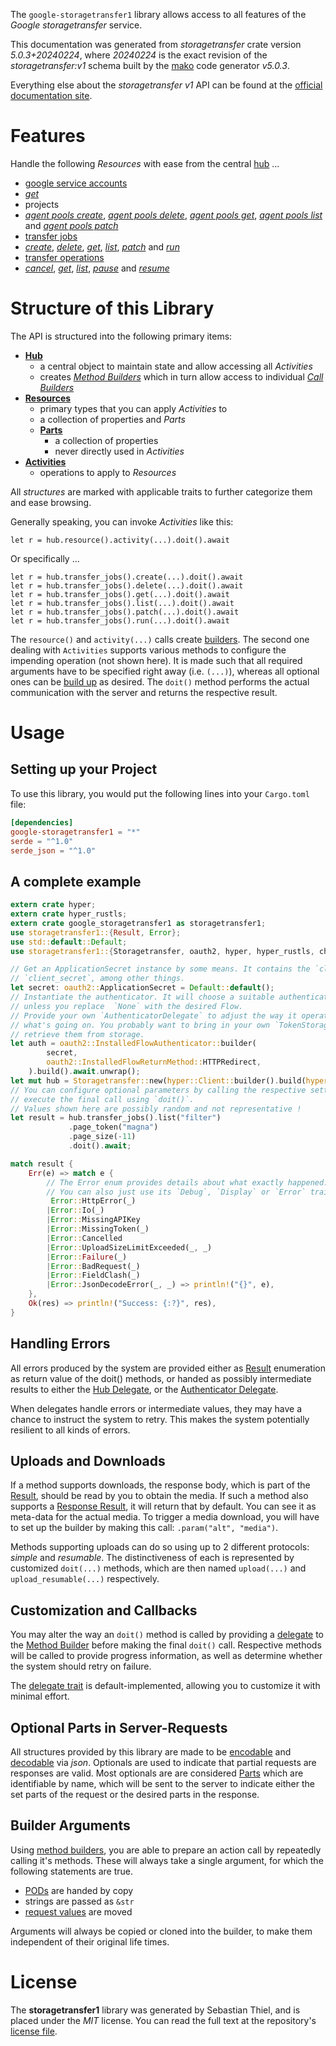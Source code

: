 <!---
DO NOT EDIT !
This file was generated automatically from 'src/generator/templates/api/README.md.mako'
DO NOT EDIT !
-->
The `google-storagetransfer1` library allows access to all features of the *Google storagetransfer* service.

This documentation was generated from *storagetransfer* crate version *5.0.3+20240224*, where *20240224* is the exact revision of the *storagetransfer:v1* schema built by the [mako](http://www.makotemplates.org/) code generator *v5.0.3*.

Everything else about the *storagetransfer* *v1* API can be found at the
[official documentation site](https://cloud.google.com/storage-transfer/docs).
# Features

Handle the following *Resources* with ease from the central [hub](https://docs.rs/google-storagetransfer1/5.0.3+20240224/google_storagetransfer1/Storagetransfer) ... 

* [google service accounts](https://docs.rs/google-storagetransfer1/5.0.3+20240224/google_storagetransfer1/api::GoogleServiceAccount)
 * [*get*](https://docs.rs/google-storagetransfer1/5.0.3+20240224/google_storagetransfer1/api::GoogleServiceAccountGetCall)
* projects
 * [*agent pools create*](https://docs.rs/google-storagetransfer1/5.0.3+20240224/google_storagetransfer1/api::ProjectAgentPoolCreateCall), [*agent pools delete*](https://docs.rs/google-storagetransfer1/5.0.3+20240224/google_storagetransfer1/api::ProjectAgentPoolDeleteCall), [*agent pools get*](https://docs.rs/google-storagetransfer1/5.0.3+20240224/google_storagetransfer1/api::ProjectAgentPoolGetCall), [*agent pools list*](https://docs.rs/google-storagetransfer1/5.0.3+20240224/google_storagetransfer1/api::ProjectAgentPoolListCall) and [*agent pools patch*](https://docs.rs/google-storagetransfer1/5.0.3+20240224/google_storagetransfer1/api::ProjectAgentPoolPatchCall)
* [transfer jobs](https://docs.rs/google-storagetransfer1/5.0.3+20240224/google_storagetransfer1/api::TransferJob)
 * [*create*](https://docs.rs/google-storagetransfer1/5.0.3+20240224/google_storagetransfer1/api::TransferJobCreateCall), [*delete*](https://docs.rs/google-storagetransfer1/5.0.3+20240224/google_storagetransfer1/api::TransferJobDeleteCall), [*get*](https://docs.rs/google-storagetransfer1/5.0.3+20240224/google_storagetransfer1/api::TransferJobGetCall), [*list*](https://docs.rs/google-storagetransfer1/5.0.3+20240224/google_storagetransfer1/api::TransferJobListCall), [*patch*](https://docs.rs/google-storagetransfer1/5.0.3+20240224/google_storagetransfer1/api::TransferJobPatchCall) and [*run*](https://docs.rs/google-storagetransfer1/5.0.3+20240224/google_storagetransfer1/api::TransferJobRunCall)
* [transfer operations](https://docs.rs/google-storagetransfer1/5.0.3+20240224/google_storagetransfer1/api::TransferOperation)
 * [*cancel*](https://docs.rs/google-storagetransfer1/5.0.3+20240224/google_storagetransfer1/api::TransferOperationCancelCall), [*get*](https://docs.rs/google-storagetransfer1/5.0.3+20240224/google_storagetransfer1/api::TransferOperationGetCall), [*list*](https://docs.rs/google-storagetransfer1/5.0.3+20240224/google_storagetransfer1/api::TransferOperationListCall), [*pause*](https://docs.rs/google-storagetransfer1/5.0.3+20240224/google_storagetransfer1/api::TransferOperationPauseCall) and [*resume*](https://docs.rs/google-storagetransfer1/5.0.3+20240224/google_storagetransfer1/api::TransferOperationResumeCall)




# Structure of this Library

The API is structured into the following primary items:

* **[Hub](https://docs.rs/google-storagetransfer1/5.0.3+20240224/google_storagetransfer1/Storagetransfer)**
    * a central object to maintain state and allow accessing all *Activities*
    * creates [*Method Builders*](https://docs.rs/google-storagetransfer1/5.0.3+20240224/google_storagetransfer1/client::MethodsBuilder) which in turn
      allow access to individual [*Call Builders*](https://docs.rs/google-storagetransfer1/5.0.3+20240224/google_storagetransfer1/client::CallBuilder)
* **[Resources](https://docs.rs/google-storagetransfer1/5.0.3+20240224/google_storagetransfer1/client::Resource)**
    * primary types that you can apply *Activities* to
    * a collection of properties and *Parts*
    * **[Parts](https://docs.rs/google-storagetransfer1/5.0.3+20240224/google_storagetransfer1/client::Part)**
        * a collection of properties
        * never directly used in *Activities*
* **[Activities](https://docs.rs/google-storagetransfer1/5.0.3+20240224/google_storagetransfer1/client::CallBuilder)**
    * operations to apply to *Resources*

All *structures* are marked with applicable traits to further categorize them and ease browsing.

Generally speaking, you can invoke *Activities* like this:

```Rust,ignore
let r = hub.resource().activity(...).doit().await
```

Or specifically ...

```ignore
let r = hub.transfer_jobs().create(...).doit().await
let r = hub.transfer_jobs().delete(...).doit().await
let r = hub.transfer_jobs().get(...).doit().await
let r = hub.transfer_jobs().list(...).doit().await
let r = hub.transfer_jobs().patch(...).doit().await
let r = hub.transfer_jobs().run(...).doit().await
```

The `resource()` and `activity(...)` calls create [builders][builder-pattern]. The second one dealing with `Activities` 
supports various methods to configure the impending operation (not shown here). It is made such that all required arguments have to be 
specified right away (i.e. `(...)`), whereas all optional ones can be [build up][builder-pattern] as desired.
The `doit()` method performs the actual communication with the server and returns the respective result.

# Usage

## Setting up your Project

To use this library, you would put the following lines into your `Cargo.toml` file:

```toml
[dependencies]
google-storagetransfer1 = "*"
serde = "^1.0"
serde_json = "^1.0"
```

## A complete example

```Rust
extern crate hyper;
extern crate hyper_rustls;
extern crate google_storagetransfer1 as storagetransfer1;
use storagetransfer1::{Result, Error};
use std::default::Default;
use storagetransfer1::{Storagetransfer, oauth2, hyper, hyper_rustls, chrono, FieldMask};

// Get an ApplicationSecret instance by some means. It contains the `client_id` and 
// `client_secret`, among other things.
let secret: oauth2::ApplicationSecret = Default::default();
// Instantiate the authenticator. It will choose a suitable authentication flow for you, 
// unless you replace  `None` with the desired Flow.
// Provide your own `AuthenticatorDelegate` to adjust the way it operates and get feedback about 
// what's going on. You probably want to bring in your own `TokenStorage` to persist tokens and
// retrieve them from storage.
let auth = oauth2::InstalledFlowAuthenticator::builder(
        secret,
        oauth2::InstalledFlowReturnMethod::HTTPRedirect,
    ).build().await.unwrap();
let mut hub = Storagetransfer::new(hyper::Client::builder().build(hyper_rustls::HttpsConnectorBuilder::new().with_native_roots().https_or_http().enable_http1().build()), auth);
// You can configure optional parameters by calling the respective setters at will, and
// execute the final call using `doit()`.
// Values shown here are possibly random and not representative !
let result = hub.transfer_jobs().list("filter")
             .page_token("magna")
             .page_size(-11)
             .doit().await;

match result {
    Err(e) => match e {
        // The Error enum provides details about what exactly happened.
        // You can also just use its `Debug`, `Display` or `Error` traits
         Error::HttpError(_)
        |Error::Io(_)
        |Error::MissingAPIKey
        |Error::MissingToken(_)
        |Error::Cancelled
        |Error::UploadSizeLimitExceeded(_, _)
        |Error::Failure(_)
        |Error::BadRequest(_)
        |Error::FieldClash(_)
        |Error::JsonDecodeError(_, _) => println!("{}", e),
    },
    Ok(res) => println!("Success: {:?}", res),
}

```
## Handling Errors

All errors produced by the system are provided either as [Result](https://docs.rs/google-storagetransfer1/5.0.3+20240224/google_storagetransfer1/client::Result) enumeration as return value of
the doit() methods, or handed as possibly intermediate results to either the 
[Hub Delegate](https://docs.rs/google-storagetransfer1/5.0.3+20240224/google_storagetransfer1/client::Delegate), or the [Authenticator Delegate](https://docs.rs/yup-oauth2/*/yup_oauth2/trait.AuthenticatorDelegate.html).

When delegates handle errors or intermediate values, they may have a chance to instruct the system to retry. This 
makes the system potentially resilient to all kinds of errors.

## Uploads and Downloads
If a method supports downloads, the response body, which is part of the [Result](https://docs.rs/google-storagetransfer1/5.0.3+20240224/google_storagetransfer1/client::Result), should be
read by you to obtain the media.
If such a method also supports a [Response Result](https://docs.rs/google-storagetransfer1/5.0.3+20240224/google_storagetransfer1/client::ResponseResult), it will return that by default.
You can see it as meta-data for the actual media. To trigger a media download, you will have to set up the builder by making
this call: `.param("alt", "media")`.

Methods supporting uploads can do so using up to 2 different protocols: 
*simple* and *resumable*. The distinctiveness of each is represented by customized 
`doit(...)` methods, which are then named `upload(...)` and `upload_resumable(...)` respectively.

## Customization and Callbacks

You may alter the way an `doit()` method is called by providing a [delegate](https://docs.rs/google-storagetransfer1/5.0.3+20240224/google_storagetransfer1/client::Delegate) to the 
[Method Builder](https://docs.rs/google-storagetransfer1/5.0.3+20240224/google_storagetransfer1/client::CallBuilder) before making the final `doit()` call. 
Respective methods will be called to provide progress information, as well as determine whether the system should 
retry on failure.

The [delegate trait](https://docs.rs/google-storagetransfer1/5.0.3+20240224/google_storagetransfer1/client::Delegate) is default-implemented, allowing you to customize it with minimal effort.

## Optional Parts in Server-Requests

All structures provided by this library are made to be [encodable](https://docs.rs/google-storagetransfer1/5.0.3+20240224/google_storagetransfer1/client::RequestValue) and 
[decodable](https://docs.rs/google-storagetransfer1/5.0.3+20240224/google_storagetransfer1/client::ResponseResult) via *json*. Optionals are used to indicate that partial requests are responses 
are valid.
Most optionals are are considered [Parts](https://docs.rs/google-storagetransfer1/5.0.3+20240224/google_storagetransfer1/client::Part) which are identifiable by name, which will be sent to 
the server to indicate either the set parts of the request or the desired parts in the response.

## Builder Arguments

Using [method builders](https://docs.rs/google-storagetransfer1/5.0.3+20240224/google_storagetransfer1/client::CallBuilder), you are able to prepare an action call by repeatedly calling it's methods.
These will always take a single argument, for which the following statements are true.

* [PODs][wiki-pod] are handed by copy
* strings are passed as `&str`
* [request values](https://docs.rs/google-storagetransfer1/5.0.3+20240224/google_storagetransfer1/client::RequestValue) are moved

Arguments will always be copied or cloned into the builder, to make them independent of their original life times.

[wiki-pod]: http://en.wikipedia.org/wiki/Plain_old_data_structure
[builder-pattern]: http://en.wikipedia.org/wiki/Builder_pattern
[google-go-api]: https://github.com/google/google-api-go-client

# License
The **storagetransfer1** library was generated by Sebastian Thiel, and is placed 
under the *MIT* license.
You can read the full text at the repository's [license file][repo-license].

[repo-license]: https://github.com/Byron/google-apis-rsblob/main/LICENSE.md

